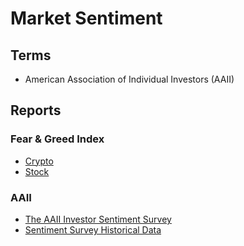 # Market Sentiment

## Terms

- American Association of Individual Investors (AAII)

## Reports

### Fear & Greed Index

- [Crypto](https://alternative.me/crypto/fear-and-greed-index/)
- [Stock](https://money.cnn.com/data/fear-and-greed/)

### AAII

- [The AAII Investor Sentiment Survey](https://www.aaii.com/sentimentsurvey)
- [Sentiment Survey Historical Data](https://www.aaii.com/sentimentsurvey/sent_results)

<!--
AAII Bull Ratio
-->

<!--
https://en.macromicro.me/charts/20828/us-aaii-sentimentsurvey
https://en.macromicro.me/charts/44404/AAII-Sentiment-Survey
-->
